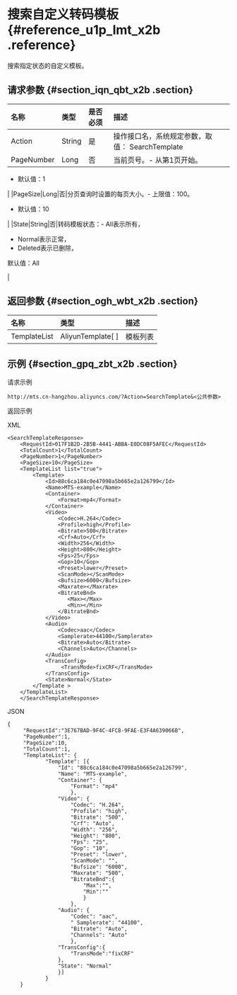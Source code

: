 # 搜索自定义转码模板 {#reference_u1p_lmt_x2b .reference}

搜索指定状态的自定义模板。

## 请求参数 {#section_iqn_qbt_x2b .section}

|名称|类型|是否必须|描述|
|:-|:-|:---|:-|
|Action|String|是|操作接口名，系统规定参数，取值： SearchTemplate|
|PageNumber|Long|否|当前页号。-   从第1页开始。
-   默认值：1

|
|PageSize|Long|否|分页查询时设置的每页大小。-   上限值：100。
-   默认值：10

|
|State|String|否|转码模板状态：-   All表示所有，
-   Normal表示正常，
-   Deleted表示已删除，

默认值：All

|

## 返回参数 {#section_ogh_wbt_x2b .section}

|名称|类型|描述|
|:-|:-|:-|
|TemplateList|AliyunTemplate\[ \]|模板列表|

## 示例 {#section_gpq_zbt_x2b .section}

请求示例

```
http://mts.cn-hangzhou.aliyuncs.com/?Action=SearchTemplate&<公共参数>
```

返回示例

XML

```
<SearchTemplateResponse>
    <RequestId>017F1B2D-2B5B-4441-ABBA-E0DC08F5AFEC</RequestId>
    <TotalCount>1</TotalCount>
    <PageNumber>1</PageNumber>
    <PageSize>10</PageSize>
    <TemplateList list="true">
        <Template>
            <Id>88c6ca184c0e47098a5b665e2a126799</Id>
            <Name>MTS-example</Name>
            <Container>
                <Format>mp4</Format>
            </Container>
            <Video>
                <Codec>H.264</Codec>
                <Profile>high</Profile>
                <Bitrate>500</Bitrate>
                <Crf>Auto</Crf>
                <Width>256</Width>
                <Height>800</Height>
                <Fps>25</Fps>
                <Gop>10</Gop>
                <Preset>lower</Preset>
                <ScanMode></ScanMode>
                <Bufsize>6000</Bufsize>
                <Maxrate></Maxrate>
                <BitrateBnd>
                   <Max></Max>
                   <Min></Min>
                </BitrateBnd>
            </Video>
            <Audio>
                <Codec>aac</Codec>
                <Samplerate>44100</Samplerate>
                <Bitrate>Auto</Bitrate>
                <Channels>Auto</Channels>
            </Audio>
            <TransConfig>
                 <TransMode>fixCRF</TransMode>
            </TransConfig>
            <State>Normal</State>
        </Template >
    </TemplateList>
    </SearchTemplateResponse>
```

JSON

```
{
     "RequestId":"3E767BAD-9F4C-4FC8-9FAE-E3F4A639066B",
     "PageNumber":1,
     "PageSize":10,
     "TotalCount":1,
     "TemplateList": {
            "Template": [{
                "Id": "88c6ca184c0e47098a5b665e2a126799",
                "Name": "MTS-example",
                "Container": {
                    "Format": "mp4"
                    },
                "Video": {
                    "Codec": "H.264",
                    "Profile": "high",
                    "Bitrate": "500",
                    "Crf": "Auto",
                    "Width": "256",
                    "Height": "800",
                    "Fps": "25",
                    "Gop": "10",
                    "Preset": "lower",
                    "ScanMode": "",
                    "Bufsize": "6000",
                    "Maxrate": "500",
                    "BitrateBnd":{
                        "Max":"",
                        "Min":""
                        }
                    },
                "Audio": {
                    "Codec": "aac",
                    " Samplerate": "44100",
                    "Bitrate": "Auto",
                    "Channels": "Auto"
                    },
                "TransConfig":{
                    "TransMode":"fixCRF"
                },
                "State": "Normal"
                }]
            }
    }
```

